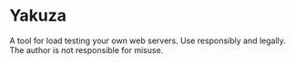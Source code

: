 # Yakuza
A tool for load testing your own web servers. Use responsibly and legally. The author is not responsible for misuse.
